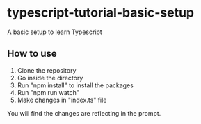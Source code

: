 # typescript-tutorial-basic-setup
A basic setup to learn Typescript

## How to use
1. Clone the repository
2. Go inside the directory
3. Run "npm install" to install the packages
4. Run "npm run watch"
5. Make changes in "index.ts" file

You will find the changes are reflecting in the prompt.